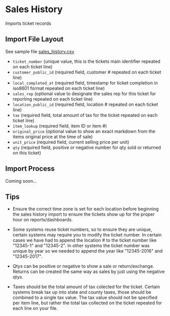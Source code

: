 # Sales History
Imports ticket records


## Import File Layout
See sample file [sales_history.csv](../examples/sales_history.csv)

* `ticket_number` (unique value, this is the tickets main identifier repeated on each ticket line)
* `customer_public_id` (required field, customer # repeated on each ticket line)
* `local_completed_at` (required field, timestamp for ticket completion in iso8601 format repeated on each ticket line)
* `sales_rep` (optional value to designate the sales rep for this ticket for reporting repeated on each ticket line)
* `location_public_id` (required field, location # repeated on each ticket line)
* `tax` (required field, total amount of tax for the ticket repeated on each ticket line)
* `item_lookup` (required field, item ID or item #)
* `original_price` (optional value to show an exact markdown from the items original price at the time of sale)
* `unit_price` (required field, current selling price per unit)
* `qty` (required field, positive or negative number for qty sold or returned on this ticket)


## Import Process
Coming soon...


## Tips
* Ensure the correct time zone is set for each location before beginning the sales history import to ensure the tickets show up for the proper hour on reports/dashboards.

* Some systems reuse ticket numbers, so to ensure they are unique, certain systems may require you to modify the ticket number. In certain cases we have had to append the location # to the ticket number like "12345-1" and "12345-2". In other systems the ticket number was unique by year so we needed to append the year like "12345-2016" and "12345-2017".

* Qtys can be positive or negative to show a sale or return/exchange. Returns can be created the same way as sales by just using the negative qtys.

* Taxes should be the total amount of tax colected for the ticket. Certain systems break tax up into state and county taxes, those should be combined to a single tax value. The tax value should not be specified per item line, but rather the total tax collected on the ticket repeated for each line on your file.